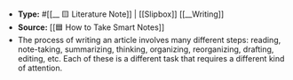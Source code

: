 - **Type:** #[[__ 🟨 Literature Note]] | [[Slipbox]] [[__Writing]]
- **Source:** [[🟦 How to Take Smart Notes]]
- The process of writing an article involves many different steps: reading, note-taking, summarizing, thinking, organizing, reorganizing, drafting, editing, etc. Each of these is a different task that requires a different kind of attention. 
